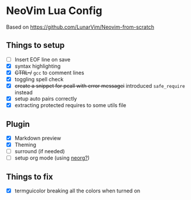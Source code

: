 # NeoVim Lua Config

Based on https://github.com/LunarVim/Neovim-from-scratch

## Things to setup
- [ ] Insert EOF line on save
- [x] syntax highlighting
- [x] ~~CTRL-/~~ `gcc` to comment lines
- [x] toggling spell check
- [x] ~~create a snippet for pcall with error messagei~~ introduced `safe_require` instead
- [x] setup auto pairs correctly
- [x] extracting protected requires to some utils file

## Plugin
- [x] Markdown preview
- [x] Theming
- [ ] surround (if needed)
- [ ] setup org mode (using [neorg?](https://github.com/nvim-neorg/neorg)) 

## Things to fix
- [x] termguicolor breaking all the colors when turned on
